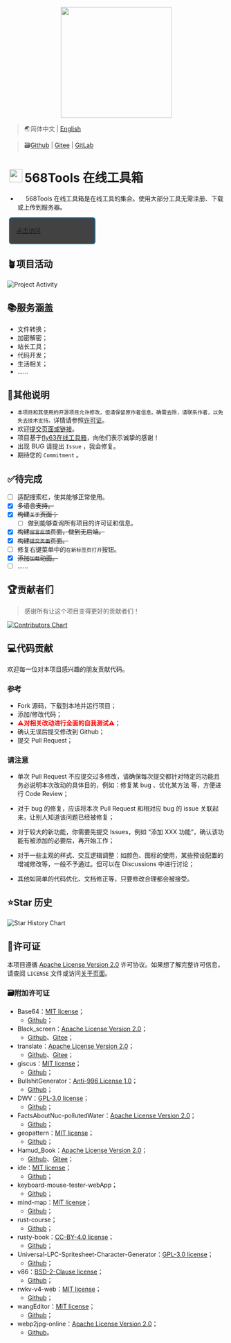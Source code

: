 <p align="center">
    <img width="256" src='https://Tools.PJ568.eu.org/img/icon.svg'/>
</p>

> 🌏简体中文 | [English](./README_EN.md)

> 🗃️[Github](https://github.com/PJ-568/568tools) | [Gitee](https://gitee.com/PJ-568/568tools) | [GitLab](https://gitlab.com/PJ-568/568tools/)

# <img width="30" style="margin: -3px 5px;" src="https://Tools.PJ568.eu.org/img/icon.svg"/>568Tools 在线工具箱

* <img width="15" src="https://Tools.PJ568.eu.org/img/icon.svg"/> 568Tools 在线工具箱是在线工具的集合。使用大部分工具无需注册、下载或上传到服务器。

<a style="font-size:14px;margin:10px 0.8%;border:2px solid #0277BD;border-radius:6px;background:#424242;width:200px;min-height:62px;line-height:20px;box-sizing:border-box;display:flex;align-items:center" href="https://Tools.PJ568.eu.org/"><img height="15" src="https://tools.PJ568.eu.org/img/icon.svg"/> 点击访问</a>

## 🪴项目活动

![Project Activity](https://repobeats.axiom.co/api/embed/0e0b27c01d4e9ff093fb3d03fedc74a300068f50.svg "Repobeats analytics image")

## 📚服务涵盖

* 文件转换；
* 加密解密；
* 站长工具；
* 代码开发；
* 生活相关；
* ……

## 📖其他说明

* `本项目和其使用的开源项目允许修改，但请保留原作者信息。确需去除，请联系作者，以免失去技术支持。`详情请参照[许可证](https://Tools.PJ568.eu.org/about/#1)。
* 欢迎[提交页面或链接](https://Tools.pj568.eu.org/application)。
* 项目基于[fly63在线工具箱](https://github.com/mydearcc/tools)，向他们表示诚挚的感谢！
* 出现 BUG 请提出 `Issue` ，我会修复。
* 期待您的 `Commitment` 。

## ✅待完成

* [ ] 适配搜索栏，使其能够正常使用。
* [X] ~~多语言支持。~~
* [X] ~~构建`关于`页面；~~
  * [ ] 做到能够查询所有项目的许可证和信息。
* [X] ~~构建`留言反馈`页面，做到无后端。~~
* [X] ~~构建`提交页面`页面。~~
* [ ] 修复右键菜单中的`在新标签页打开`按钮。
* [X] ~~添加`加载`动画。~~
* [ ] ……

## 🏆贡献者们

> 感谢所有让这个项目变得更好的贡献者们！

[![Contributors Chart](https://contrib.rocks/image?repo=PJ-568/568tools)](https://github.com/PJ-568/568tools/graphs/contributors)

## 💻代码贡献

欢迎每一位对本项目感兴趣的朋友贡献代码。

### 参考

* Fork 源码，下载到本地并运行项目；
* 添加/修改代码；
* <b style="color:red">⚠️对相关改动进行全面的自我测试⚠️</b>；
* 确认无误后提交修改到 Github；
* 提交 Pull Request；

### 请注意

* 单次 Pull Request 不应提交过多修改，请确保每次提交都针对特定的功能且务必说明本次改动的具体目的，例如：修复某 bug 、优化某方法 等，方便进行 Code Review；
* 对于 bug 的修复，应该将本次 Pull Request 和相对应 bug 的 issue 关联起来，让别人知道该问题已经被修复；
* 对于较大的新功能，你需要先提交 Issues，例如 “添加 XXX 功能”，确认该功能有被添加的必要后，再开始工作；
* 对于一些主观的样式、交互逻辑调整：如颜色、图标的使用，某些预设配置的增减修改等，一般不予通过。但可以在 Discussions 中进行讨论；

* 其他如简单的代码优化、文档修正等，只要修改合理都会被接受。

## ⭐Star 历史

![Star History Chart](https://api.star-history.com/svg?repos=PJ-568/568tools&type=Date)

## 📄许可证

本项目遵循 [Apache License Version 2.0](http://www.apache.org/licenses/LICENSE-2.0) 许可协议。如果想了解完整许可信息，请查阅 `LICENSE` 文件或访问[关于页面](https://Tools.PJ568.eu.org/about/#1)。

### 🗃️附加许可证

* Base64：[MIT license](https://mit-license.org)；
  * [Github](//github.com/SFantasy/Base64)；
* Black_screen：[Apache License Version 2.0](http://www.apache.org/licenses/LICENSE-2.0)；
  * [Github](//github.com/PJ-568/Black_screen/LICENSE)、[Gitee](//gitee.com//PJ-568/Black_screen/LICENSE)；
* translate：[Apache License Version 2.0](http://www.apache.org/licenses/LICENSE-2.0)；
  * [Github](https://github.com/xnx3/translate/blob/master/LICENSE)、[Gitee](https://gitee.com/mail_osc/translate/blob/master/LICENSE)；
* giscus：[MIT license](https://mit-license.org)；
  * [Github](https://github.com/giscus/giscus/blob/main/LICENSE)；
* BullshitGenerator：[Anti-996 License 1.0](https://github.com/kattgu7/Anti-996-License)；
  * [Github](https://github.com/menzi11/BullshitGenerator)；
* DWV：[GPL-3.0 license](https://www.gnu.org/licenses/gpl-3.0.en.html)；
  * [Github](https://github.com/ivmartel/dwv/license.txt)；
* FactsAboutNuc-pollutedWater：[Apache License Version 2.0](http://www.apache.org/licenses/LICENSE-2.0)；
  * [Github](https://github.com/SaveSeaFromNuc-pollutedWater/FactsAboutNuc-pollutedWater/LICENSE)；
* geopattern：[MIT license](https://mit-license.org)；
  * [Github](https://github.com/jasonlong/geo_pattern/license.txt)；
* Hamud_Book：[Apache License Version 2.0](http://www.apache.org/licenses/LICENSE-2.0)；
  * [Github](https://github.com/Hamud-Lang/Hamud_Book/LICENSE)、[Gitee](https://gitee.com/Hamud-Lang/Hamud_Book/LICENSE)；
* ide：[MIT license](https://mit-license.org)；
  * [Github](https://github.com/judge0/ide/blob/master/LICENSE)；
* keyboard-mouse-tester-webApp；
  * [Github](https://github.com/shawon9324/keyboard-mouse-tester-webApp/LICENSE)；
* mind-map：[MIT license](https://mit-license.org)；
  * [Github](https://github.com/wanglin2/mind-map/LICENSE)；
* rust-course；
  * [Github](https://github.com/sunface/rust-course/)；
* rusty-book：[CC-BY-4.0 license](https://freedomdefined.org/Licenses/CC-BY-4.0)；
  * [Github](https://github.com/rustlang-cn/rusty-book//LICENSE)；
* Universal-LPC-Spritesheet-Character-Generator：[GPL-3.0 license](http://www.apache.org/licenses/LICENSE-2.0)；
  * [Github](https://github.com/basxto/Universal-Spritesheet-Character-Generator/LICENSE)；
* v86：[BSD-2-Clause license](https://opensource.org/license/bsd-2-clause/)；
  * [Github](https://github.com/copy/v86/blob/master/LICENSE)；
* rwkv-v4-web：[MIT license](https://mit-license.org)；
  * [Github](https://github.com/josephrocca/rwkv-v4-web/blob/main/LICENSE)；
* wangEditor：[MIT license](https://mit-license.org)；
  * [Github](https://github.com/wangeditor-team/wangEditor/blob/master/LICENSE)；
* webp2jpg-online：[Apache License Version 2.0](http://www.apache.org/licenses/LICENSE-2.0)；
  * [Github](https://github.com/renzhezhilu/webp2jpg-online/blob/master/LICENSE)。
